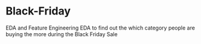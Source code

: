 # Black-Friday
EDA and Feature Engineering 
EDA to find out the which category people are buying the more during the Black Friday Sale
